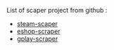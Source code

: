 List of scaper project from github :
* [steam-scaper](https://github.com/prncc/steam-scraper)
* [eshop-scraper](https://github.com/lmmfranco/nintendo-switch-eshop)
* [gplay-scraper](https://github.com/facundoolano/google-play-scraper)
